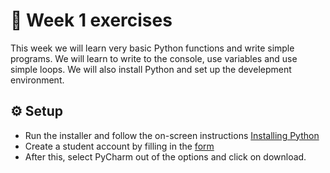 # :pencil: Week 1 exercises 
This week we will learn very basic Python functions and write simple programs. 
We will learn to write to the console, use variables and use simple loops. 
We will also install Python and set up the develepment environment.

## :gear: Setup
- Run the installer and follow the on-screen instructions [Installing Python](https://www.python.org/ftp/python/3.9.4/python-3.9.4-amd64.exe)
- Create a student account by filling in the [form](https://www.jetbrains.com/shop/eform/students?_st=phGZYaLDwIFGzailE1uoJf-YSAMxYl0W9cCb_fmXojmwSBZwGwGLnwzHtxOrCGvc)
- After this, select PyCharm out of the options and click on download.
